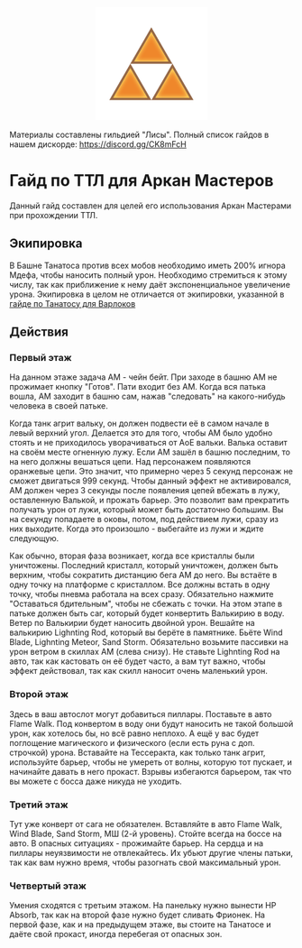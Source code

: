 <center><img src="./triforce.png" width="200" height="200"/></center>
<p>Материалы составлены гильдией "Лисы". Полный список гайдов в нашем дискорде: <a target="_blank" href="https://discord.gg/CK8mFcH"> https://discord.gg/CK8mFcH</a></p>
<h1 id="гайд-по-ТТЛ-для-аркан-мастеров">Гайд по ТТЛ для Аркан Мастеров</h1>
<p>Данный гайд составлен для целей его использования Аркан Мастерами при прохождении ТТЛ.</p>
<h2 id="экипировка">Экипировка</h2>
<p>В Башне Танатоса против всех мобов необходимо иметь 200% игнора Мдефа, чтобы наносить полный урон. Необходимо стремиться к этому числу, так как приближение к нему даёт экспоненциальное увеличение урона. Экипировка в целом не отличается от экипировки, указанной в <a target="_blank" href="https://rom-foxes.github.io/info/guide/ep6/general/thanatos/wizard/"> гайде по Танатосу для Варлоков</a> </p>
<h2 id="действия">Действия</h2>
<h3 id="первый-этаж">Первый этаж</h3>
<p>На данном этаже задача АМ - чейн бейт. При заходе в башню АМ не прожимает кнопку "Готов". Пати входит без АМ. Когда вся патька вошла, АМ заходит в башню сам, нажав "следовать" на какого-нибудь человека в своей патьке.</p>
<p>Когда танк агрит вальку, он должен подвести её в самом начале в левый верхний угол. Делается это для того, чтобы АМ было удобно стоять и не приходилось уворачиваться от АоЕ вальки. Валька оставит на своём месте огненную лужу. Если АМ зашёл в башню последним, то на него должны вешаться цепи. Над персонажем появляются оранжевые цепи. Это значит, что примерно через 5 секунд персонаж не сможет двигаться 999 секунд. Чтобы данный эффект не активировался, АМ должен через 3 секунды после появления цепей вбежать в лужу, оставленную Валькой, и прожать барьер. Это позволит вам прекратить получать урон от лужи, который может быть достаточно большим. Вы на секунду попадаете в оковы, потом, под действием лужи, сразу из них выходите. Когда это произошло - выбегайте из лужи и ждите следующую.</p>
<p>Как обычно, вторая фаза возникает, когда все кристаллы были уничтожены. Последний кристалл, который уничтожен, должен быть верхним, чтобы сократить дистанцию бега АМ до него. Вы встаёте в одну точку на платформе с кристаллом. Все должны встать в одну точку, чтобы пневма работала на всех сразу. Обязательно нажмите "Оставаться бдительным", чтобы не сбежать с точки. На этом этапе в патьке должен быть саг, который будет конвертить Валькирию в воду. Ветер по Валькирии будет наносить двойной урон. Вешайте на валькирию Lighnting Rod, который вы берёте в памятнике. Бьёте Wind Blade, Lighnting Meteor, Sand Storm. Обязательно возьмите пассивки на урон ветром в скиллах АМ (слева снизу). Не ставьте Lighnting Rod на авто, так как кастовать он её будет часто, а вам тут важно, чтобы эффект действовал, так как скилл наносит очень маленький урон.</p>
<h3 id="второй-этаж">Второй этаж</h3>
<p>Здесь в ваш автослот могут добавиться пиллары. Поставьте в авто Flame Walk. Под конвертом в воду они будут наносить не такой большой урон, как хотелось бы, но всё равно неплохо. А ещё у вас будет поглощение магического и физического (если есть руна с доп. строчкой) урона. Вставайте на Тессеракта, как только танк агрит, используйте барьер, чтобы не умереть от волны, которую тот пускает, и начинайте давать в него прокаст. Взрывы избегаются барьером, так что вы можете с босса даже никуда не уходить.</p>
<h3 id="третий-этаж">Третий этаж</h3>
<p>Тут уже конверт от сага не обязателен. Вставляйте в авто Flame Walk, Wind Blade, Sand Storm, МШ (2-й уровень). Стойте всегда на боссе на авто. В опасных ситуациях - прожимайте барьер. На сердца и на пиллары неуязвимости не отвлекайтесь. Их убьют другие члены патьки, так как вам нужно время, чтобы разогнать свой максимальный урон.</p>
<h3 id="четвертый-этаж">Четвертый этаж</h3>
<p>Умения сходятся с третьим этажом. На панельку нужно вынести HP Absorb, так как на второй фазе нужно будет сливать Фрионек. На первой фазе, как и на предыдущем этаже, вы стоите на Танатосе и даёте свой прокаст, иногда перебегая от опасных зон.</p>

